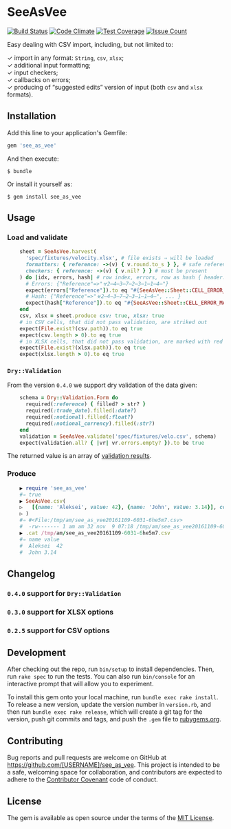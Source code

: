 # SeeAsVee

[![Build Status](https://travis-ci.org/am-kantox/see_as_vee.svg?branch=master)](https://travis-ci.org/am-kantox/see_as_vee)
[![Code Climate](https://codeclimate.com/github/am-kantox/see_as_vee/badges/gpa.svg)](https://codeclimate.com/github/am-kantox/see_as_vee)
[![Test Coverage](https://codeclimate.com/github/am-kantox/see_as_vee/badges/coverage.svg)](https://codeclimate.com/github/am-kantox/see_as_vee/coverage)
[![Issue Count](https://codeclimate.com/github/am-kantox/see_as_vee/badges/issue_count.svg)](https://codeclimate.com/github/am-kantox/see_as_vee)

Easy dealing with CSV import, including, but not limited to:

✓ import in any format: `String`, `csv`, `xlsx`;  
✓ additional input formatting;  
✓ input checkers;  
✓ callbacks on errors;  
✓ producing of “suggested edits” version of input (both `csv` and `xlsx` formats).

## Installation

Add this line to your application's Gemfile:

```ruby
gem 'see_as_vee'
```

And then execute:

    $ bundle

Or install it yourself as:

    $ gem install see_as_vee

## Usage

### Load and validate

```ruby
    sheet = SeeAsVee.harvest(
      'spec/fixtures/velocity.xlsx', # file exists ⇒ will be loaded
      formatters: { reference: ->(v) { v.round.to_s } }, # safe reference input
      checkers: { reference: ->(v) { v.nil? } } # must be present
    ) do |idx, errors, hash| # row index, errors, row as hash { header: value }
      # Errors: {"Reference"=>"☣2̶4̶3̶7̶2̶3̶1̶1̶4̶"}
      expect(errors["Reference"]).to eq "#{SeeAsVee::Sheet::CELL_ERROR_MARKER}2̶4̶3̶7̶2̶3̶1̶1̶4̶"
      # Hash: {"Reference"=>"☣2̶4̶3̶7̶2̶3̶1̶1̶4̶", ... }
      expect(hash["Reference"]).to eq "#{SeeAsVee::Sheet::CELL_ERROR_MARKER}2̶4̶3̶7̶2̶3̶1̶1̶4̶"
    end
    csv, xlsx = sheet.produce csv: true, xlsx: true
    # in CSV cells, that did not pass validation, are striked out
    expect(File.exist?(csv.path)).to eq true
    expect(csv.length > 0).to eq true
    # in XLSX cells, that did not pass validation, are marked with red background
    expect(File.exist?(xlsx.path)).to eq true
    expect(xlsx.length > 0).to eq true
```

### `Dry::Validation`

From the version `0.4.0` we support dry validation of the data given:

```ruby
    schema = Dry::Validation.Form do
      required(:reference) { filled? > str? }
      required(:trade_date).filled(:date?)
      required(:notional).filled(:float?)
      required(:notional_currency).filled(:str?)
    end
    validation = SeeAsVee.validate('spec/fixtures/velo.csv', schema)
    expect(validation.all? { |vr| vr.errors.empty? }).to be true
```

The returned value is an array of [validation results](http://dry-rb.org/gems/dry-validation/basics/).

### Produce

```ruby
    ▶ require 'see_as_vee'
    #⇒ true
    ▶ SeeAsVee.csv(
    ▷   [{name: 'Aleksei', value: 42}, {name: 'John', value: 3.14}], col_sep: "\t"
    ▷ )
    #⇒ #<File:/tmp/am/see_as_vee20161109-6031-6he5m7.csv>
    #  -rw------- 1 am am 32 nov  9 07:18 /tmp/am/see_as_vee20161109-6031-6he5m7.csv
    ▶ .cat /tmp/am/see_as_vee20161109-6031-6he5m7.csv
    #⇒ name	value
    #  Aleksei	42
    #  John	3.14
```

## Changelog

### `0.4.0` support for `Dry::Validation`

### `0.3.0` support for XLSX options

### `0.2.5` support for CSV options

## Development

After checking out the repo, run `bin/setup` to install dependencies. Then, run `rake spec` to run the tests. You can also run `bin/console` for an interactive prompt that will allow you to experiment.

To install this gem onto your local machine, run `bundle exec rake install`. To release a new version, update the version number in `version.rb`, and then run `bundle exec rake release`, which will create a git tag for the version, push git commits and tags, and push the `.gem` file to [rubygems.org](https://rubygems.org).

## Contributing

Bug reports and pull requests are welcome on GitHub at https://github.com/[USERNAME]/see_as_vee. This project is intended to be a safe, welcoming space for collaboration, and contributors are expected to adhere to the [Contributor Covenant](contributor-covenant.org) code of conduct.


## License

The gem is available as open source under the terms of the [MIT License](http://opensource.org/licenses/MIT).
